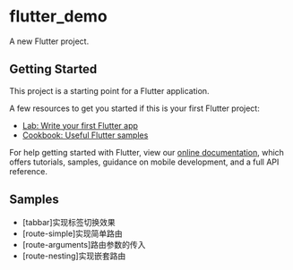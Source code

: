 # flutter_demo

A new Flutter project.

## Getting Started

This project is a starting point for a Flutter application.

A few resources to get you started if this is your first Flutter project:

- [Lab: Write your first Flutter app](https://flutter.dev/docs/get-started/codelab)
- [Cookbook: Useful Flutter samples](https://flutter.dev/docs/cookbook)

For help getting started with Flutter, view our
[online documentation](https://flutter.dev/docs), which offers tutorials,
samples, guidance on mobile development, and a full API reference.

## Samples
- [tabbar]实现标签切换效果
- [route-simple]实现简单路由
- [route-arguments]路由参数的传入
- [route-nesting]实现嵌套路由
